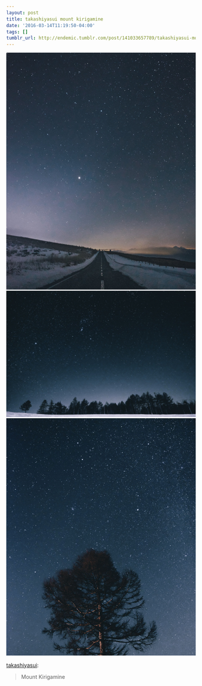 ```yaml
---
layout: post
title: takashiyasui mount kirigamine
date: '2016-03-14T11:19:50-04:00'
tags: []
tumblr_url: http://endemic.tumblr.com/post/141033657789/takashiyasui-mount-kirigamine
---
```

 ![](/tumblr_files/tumblr_o3cbi0Sw2n1rmusrdo3_1280.jpg)  
 ![](/tumblr_files/tumblr_o3cbi0Sw2n1rmusrdo1_1280.jpg)  
 ![](/tumblr_files/tumblr_o3cbi0Sw2n1rmusrdo2_1280.jpg)  
  

[takashiyasui](http://takashiyasui.tumblr.com/post/140250421233):

> Mount Kirigamine
